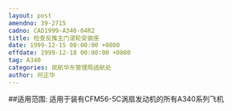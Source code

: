```yaml
---
layout: post
amendno: 39-2715
cadno: CAD1999-A340-04R2
title: 检查反推主门滚轮安装座
date: 1999-12-15 00:00:00 +0800
effdate: 1999-12-18 00:00:00 +0800
tag: A340
categories: 民航华东管理局适航处
author: 何正华
---
```


##适用范围:
适用于装有CFM56-5C涡扇发动机的所有A340系列飞机

